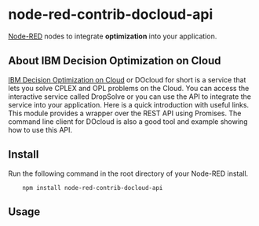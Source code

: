 node-red-contrib-docloud-api
=====================


<a href="http://nodered.org" target="_new">Node-RED</a> nodes to integrate **optimization** into your application.



About IBM Decision Optimization on Cloud
-------------

<a href="www.ibm.com/software/analytics/docloud">IBM Decision Optimization on Cloud</a> or DOcloud for short is a service 
that lets you solve CPLEX and OPL problems on the Cloud. You can access the interactive service called DropSolve or you can 
use the API to integrate the service into your application. Here is a quick introduction with useful links. This module 
provides a wrapper over the REST API using Promises. The command line client for DOcloud is also a good tool and example 
showing how to use this API.


Install
-------

Run the following command in the root directory of your Node-RED install.

        npm install node-red-contrib-docloud-api

Usage
-----
